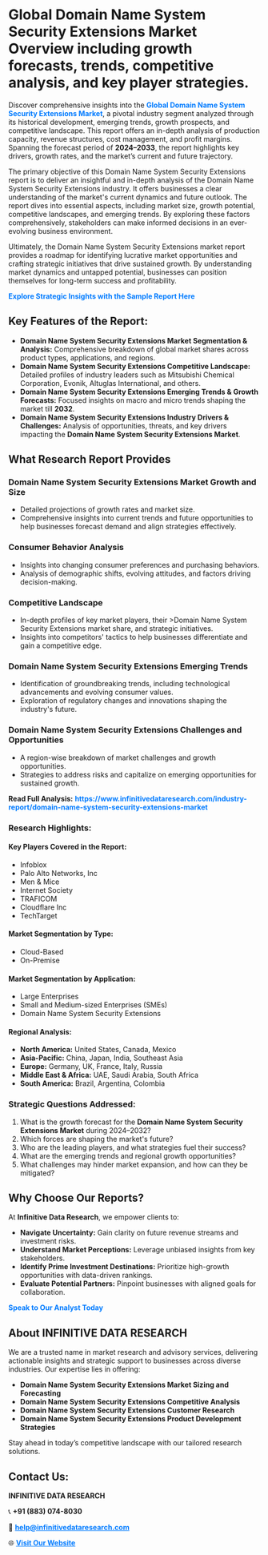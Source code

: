<h1>Global Domain Name System Security Extensions Market Overview including growth forecasts, trends, competitive analysis, and key player strategies.</h1>
<p>
Discover comprehensive insights into the 
<a href="https://www.infinitivedataresearch.com/industry-report/domain-name-system-security-extensions-market" rel="dofollow" style="color: #007BFF; text-decoration: none;"><strong>Global Domain Name System Security Extensions Market</strong></a>, a pivotal industry segment analyzed through its historical development, emerging trends, growth prospects, and competitive landscape. This report offers an in-depth analysis of production capacity, revenue structures, cost management, and profit margins. Spanning the forecast period of <strong>2024–2033</strong>, the report highlights key drivers, growth rates, and the market’s current and future trajectory.
</p>
<p>
The primary objective of this Domain Name System Security Extensions report is to deliver an insightful and in-depth analysis of the Domain Name System Security Extensions industry. It offers businesses a clear understanding of the market's current dynamics and future outlook. The report dives into essential aspects, including market size, growth potential, competitive landscapes, and emerging trends. By exploring these factors comprehensively, stakeholders can make informed decisions in an ever-evolving business environment.
</p>
<p>
Ultimately, the Domain Name System Security Extensions market report provides a roadmap for identifying lucrative market opportunities and crafting strategic initiatives that drive sustained growth. By understanding market dynamics and untapped potential, businesses can position themselves for long-term success and profitability.
</p>
<p>
<a href="https://www.infinitivedataresearch.com/request-sample/reportId=102213" style="color: #007BFF; text-decoration: none;"><strong>Explore Strategic Insights with the Sample Report Here</strong></a>
</p>

<h2>Key Features of the Report:</h2>
<ul>
<li><strong>Domain Name System Security Extensions Market Segmentation & Analysis:</strong> Comprehensive breakdown of global market shares across product types, applications, and regions.</li>
<li><strong>Domain Name System Security Extensions Competitive Landscape:</strong> Detailed profiles of industry leaders such as Mitsubishi Chemical Corporation, Evonik, Altuglas International, and others.</li>
<li><strong>Domain Name System Security Extensions Emerging Trends & Growth Forecasts:</strong> Focused insights on macro and micro trends shaping the market till <strong>2032</strong>.</li>
<li><strong>Domain Name System Security Extensions Industry Drivers & Challenges:</strong> Analysis of opportunities, threats, and key drivers impacting the <strong>Domain Name System Security Extensions Market</strong>.</li>
</ul>

<h2>What Research Report Provides</h2>
<h3>Domain Name System Security Extensions Market Growth and Size</h3>
<ul>
<li>Detailed projections of growth rates and market size.</li>
<li>Comprehensive insights into current trends and future opportunities to help businesses forecast demand and align strategies effectively.</li>
</ul>

<h3>Consumer Behavior Analysis</h3>
<ul>
<li>Insights into changing consumer preferences and purchasing behaviors.</li>
<li>Analysis of demographic shifts, evolving attitudes, and factors driving decision-making.</li>
</ul>

<h3>Competitive Landscape</h3>
<ul>
<li>In-depth profiles of key market players, their >Domain Name System Security Extensions market share, and strategic initiatives.</li>
<li>Insights into competitors' tactics to help businesses differentiate and gain a competitive edge.</li>
</ul>

<h3>Domain Name System Security Extensions Emerging Trends</h3>
<ul>
<li>Identification of groundbreaking trends, including technological advancements and evolving consumer values.</li>
<li>Exploration of regulatory changes and innovations shaping the industry's future.</li>
</ul>

<h3>Domain Name System Security Extensions Challenges and Opportunities</h3>
<ul>
<li>A region-wise breakdown of market challenges and growth opportunities.</li>
<li>Strategies to address risks and capitalize on emerging opportunities for sustained growth.</li>
</ul>
<p><strong>Read Full Analysis:</strong> <a href="https://www.infinitivedataresearch.com/industry-report/domain-name-system-security-extensions-market" rel="dofollow" style="color: #007BFF; text-decoration: none;"><strong>https://www.infinitivedataresearch.com/industry-report/domain-name-system-security-extensions-market</strong></a></p>
<h3>Research Highlights:</h3>
<h4>Key Players Covered in the Report:</h4>
<ul><li>Infoblox</li><li>Palo Alto Networks, Inc</li><li>Men &amp; Mice</li><li>Internet Society</li><li>TRAFICOM</li><li>Cloudflare Inc</li><li>TechTarget</li></ul>
<h4>Market Segmentation by Type:</h4>
<ul><li>Cloud-Based</li><li>On-Premise</li></ul>
<h4>Market Segmentation by Application:</h4>
<ul><li>Large Enterprises</li><li>Small and Medium-sized Enterprises (SMEs)</li><li>Domain Name System Security Extensions</li></ul>

<h4>Regional Analysis:</h4>
<ul>
<li><strong>North America:</strong> United States, Canada, Mexico</li>
<li><strong>Asia-Pacific:</strong> China, Japan, India, Southeast Asia</li>
<li><strong>Europe:</strong> Germany, UK, France, Italy, Russia</li>
<li><strong>Middle East & Africa:</strong> UAE, Saudi Arabia, South Africa</li>
<li><strong>South America:</strong> Brazil, Argentina, Colombia</li>
</ul>

<h3>Strategic Questions Addressed:</h3>
<ol>
<li>What is the growth forecast for the <strong>Domain Name System Security Extensions Market</strong> during 2024–2032?</li>
<li>Which forces are shaping the market's future?</li>
<li>Who are the leading players, and what strategies fuel their success?</li>
<li>What are the emerging trends and regional growth opportunities?</li>
<li>What challenges may hinder market expansion, and how can they be mitigated?</li>
</ol>

<h2>Why Choose Our Reports?</h2>
<p>At <strong>Infinitive Data Research</strong>, we empower clients to:</p>
<ul>
<li><strong>Navigate Uncertainty:</strong> Gain clarity on future revenue streams and investment risks.</li>
<li><strong>Understand Market Perceptions:</strong> Leverage unbiased insights from key stakeholders.</li>
<li><strong>Identify Prime Investment Destinations:</strong> Prioritize high-growth opportunities with data-driven rankings.</li>
<li><strong>Evaluate Potential Partners:</strong> Pinpoint businesses with aligned goals for collaboration.</li>
</ul>
<p><a href="https://www.infinitivedataresearch.com/industry-report/domain-name-system-security-extensions-market" rel="dofollow" style="color: #007BFF; text-decoration: none;"><strong>Speak to Our Analyst Today</strong></a></p>

<h2>About INFINITIVE DATA RESEARCH</h2>
<p>We are a trusted name in market research and advisory services, delivering actionable insights and strategic support to businesses across diverse industries. Our expertise lies in offering:</p>
<ul>
<li><strong>Domain Name System Security Extensions Market Sizing and Forecasting</strong></li>
<li><strong>Domain Name System Security Extensions Competitive Analysis</strong></li>
<li><strong>Domain Name System Security Extensions Customer Research</strong></li>
<li><strong>Domain Name System Security Extensions Product Development Strategies</strong></li>
</ul>
<p>Stay ahead in today’s competitive landscape with our tailored research solutions.</p>

<h2>Contact Us:</h2>
<p><strong>INFINITIVE DATA RESEARCH</strong></p>
<p>📞 <strong>+91 (883) 074-8030</strong></p>
<p>📧 <strong><a href="mailto:help@infinitivedataresearch.com" style="color: #007BFF;">help@infinitivedataresearch.com</a></strong></p>
<p>🌐 <strong><a href="https://www.infinitivedataresearch.com" rel="dofollow" style="color: #007BFF;">Visit Our Website</a></strong></p>